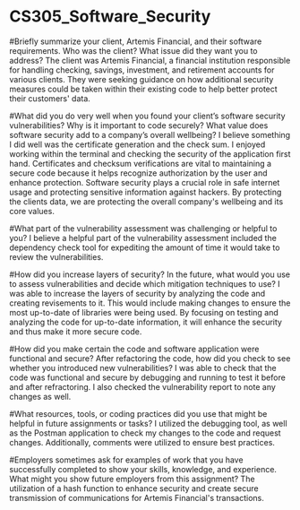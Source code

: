 # CS305_Software_Security

#Briefly summarize your client, Artemis Financial, and their software requirements. Who was the client? What issue did they want you to address?
The client was Artemis Financial, a financial institution responsible for handling checking, savings, investment, and retirement accounts for various clients. They were seeking guidance on how additional security measures could be taken within their existing code to help better protect their customers' data.

#What did you do very well when you found your client’s software security vulnerabilities? Why is it important to code securely? What value does software security add to a company’s overall wellbeing?
I believe something I did well was the certificate generation and the check sum. I enjoyed working within the terminal and checking the security of the application first hand. Certificates and checksum verifications are vital to maintaining a secure code because it helps recognize authorization by the user and enhance protection. Software security plays a crucial role in safe internet usage and protecting sensitive information against hackers. By protecting the clients data, we are protecting the overall company's wellbeing and its core values. 


#What part of the vulnerability assessment was challenging or helpful to you?
I believe a helpful part of the vulnerability assessment included the dependency check tool for expediting the amount of time it would take to review the vulnerabilities.

#How did you increase layers of security? In the future, what would you use to assess vulnerabilities and decide which mitigation techniques to use?
I was able to increase the layers of security by analyzing the code and creating revisements to it. This would include making changes to ensure the most up-to-date of libraries were being used. By focusing on testing and analyzing the code for up-to-date information, it will enhance the security and thus make it more secure code. 

#How did you make certain the code and software application were functional and secure? After refactoring the code, how did you check to see whether you introduced new vulnerabilities?
I was able to check that the code was functional and secure by debugging and running to test it before and after refractoring. I also checked the vulnerability report to note any changes as well.

#What resources, tools, or coding practices did you use that might be helpful in future assignments or tasks?
I utilized the debugging tool, as well as the Postman application to check my changes to the code and request changes. Additionally, comments were utilized to ensure best practices.

#Employers sometimes ask for examples of work that you have successfully completed to show your skills, knowledge, and experience. What might you show future employers from this assignment?
The utilization of a hash function to enhance security and create secure transmission of communications for Artemis Financial's transactions. 
